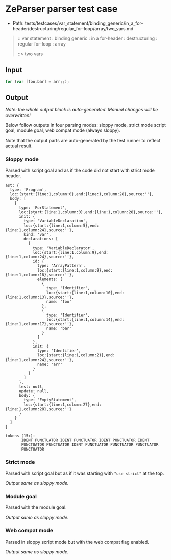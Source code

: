 # ZeParser parser test case

- Path: tests/testcases/var_statement/binding_generic/in_a_for-header/destructuring/regular_for-loop/array/two_vars.md

> :: var statement : binding generic : in a for-header : destructuring : regular for-loop : array
>
> ::> two vars

## Input

`````js
for (var [foo,bar] = arr;;);
`````

## Output

_Note: the whole output block is auto-generated. Manual changes will be overwritten!_

Below follow outputs in four parsing modes: sloppy mode, strict mode script goal, module goal, web compat mode (always sloppy).

Note that the output parts are auto-generated by the test runner to reflect actual result.

### Sloppy mode

Parsed with script goal and as if the code did not start with strict mode header.

`````
ast: {
  type: 'Program',
  loc:{start:{line:1,column:0},end:{line:1,column:28},source:''},
  body: [
    {
      type: 'ForStatement',
      loc:{start:{line:1,column:0},end:{line:1,column:28},source:''},
      init: {
        type: 'VariableDeclaration',
        loc:{start:{line:1,column:5},end:{line:1,column:24},source:''},
        kind: 'var',
        declarations: [
          {
            type: 'VariableDeclarator',
            loc:{start:{line:1,column:9},end:{line:1,column:24},source:''},
            id: {
              type: 'ArrayPattern',
              loc:{start:{line:1,column:9},end:{line:1,column:18},source:''},
              elements: [
                {
                  type: 'Identifier',
                  loc:{start:{line:1,column:10},end:{line:1,column:13},source:''},
                  name: 'foo'
                },
                {
                  type: 'Identifier',
                  loc:{start:{line:1,column:14},end:{line:1,column:17},source:''},
                  name: 'bar'
                }
              ]
            },
            init: {
              type: 'Identifier',
              loc:{start:{line:1,column:21},end:{line:1,column:24},source:''},
              name: 'arr'
            }
          }
        ]
      },
      test: null,
      update: null,
      body: {
        type: 'EmptyStatement',
        loc:{start:{line:1,column:27},end:{line:1,column:28},source:''}
      }
    }
  ]
}

tokens (15x):
       IDENT PUNCTUATOR IDENT PUNCTUATOR IDENT PUNCTUATOR IDENT
       PUNCTUATOR PUNCTUATOR IDENT PUNCTUATOR PUNCTUATOR PUNCTUATOR
       PUNCTUATOR
`````

### Strict mode

Parsed with script goal but as if it was starting with `"use strict"` at the top.

_Output same as sloppy mode._

### Module goal

Parsed with the module goal.

_Output same as sloppy mode._

### Web compat mode

Parsed in sloppy script mode but with the web compat flag enabled.

_Output same as sloppy mode._
